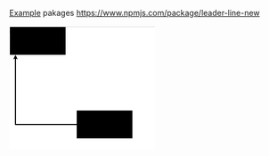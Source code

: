 [Example](https://ii-alex-ii.github.io/react-leader-line/)
pakages https://www.npmjs.com/package/leader-line-new

![exaple](./exaple.png)
